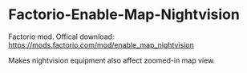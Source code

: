 # Factorio-Enable-Map-Nightvision

Factorio mod. Offical download: https://mods.factorio.com/mod/enable_map_nightvision

Makes nightvision equipment also affect zoomed-in map view.
